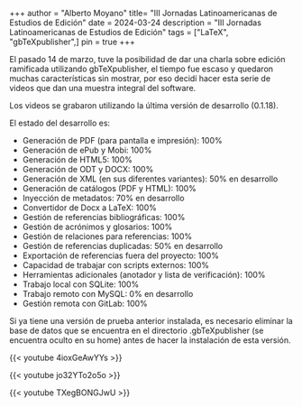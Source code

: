 +++
author = "Alberto Moyano"
title= "III Jornadas Latinoamericanas de Estudios de Edición"
date = 2024-03-24
description = "III Jornadas Latinoamericanas de Estudios de Edición"
tags = ["LaTeX", "gbTeXpublisher",]
pin = true
+++

El pasado 14 de marzo, tuve la posibilidad de dar una charla sobre edición ramificada utilizando gbTeXpublisher, el tiempo fue escaso y quedaron muchas características sin mostrar, por eso decidí hacer esta serie de videos que dan una muestra integral del software.

<!--more-->

Los videos se grabaron utilizando la última versión de desarrollo (0.1.18).

El estado del desarrollo es:

- Generación de PDF (para pantalla e impresión): 100%
- Generación de ePub y Mobi: 100%
- Generación de HTML5: 100%
- Generación de ODT y DOCX: 100%
- Generación de XML (en sus diferentes variantes): 50% en desarrollo
- Generación de catálogos (PDF y HTML): 100%
- Inyección de metadatos: 70% en desarrollo
- Convertidor de Docx a LaTeX: 100%
- Gestión de referencias bibliográficas: 100%
- Gestión de acrónimos y glosarios: 100%
- Gestión de relaciones para referencias: 100%
- Gestión de referencias duplicadas: 50% en desarrollo
- Exportación de referencias fuera del proyecto: 100%
- Capacidad de trabajar con scripts externos: 100%
- Herramientas adicionales (anotador y lista de verificación): 100%
- Trabajo local con SQLite: 100%
- Trabajo remoto con MySQL: 0% en desarrollo
- Gestión remota con GitLab: 100%

Si ya tiene una versión de prueba anterior instalada, es necesario eliminar la base de datos que se encuentra en el directorio .gbTeXpublisher (se encuentra oculto en su home) antes de hacer la instalación de esta versión.


{{< youtube 4ioxGeAwYYs >}}

{{< youtube jo32YTo2o5o >}}

{{< youtube TXegBONGJwU >}}


